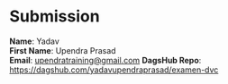 # Submission

**Name**: Yadav  
**First Name**: Upendra Prasad  
**Email**: upendratraining@gmail.com
**DagsHub Repo**: https://dagshub.com/yadavupendraprasad/examen-dvc

